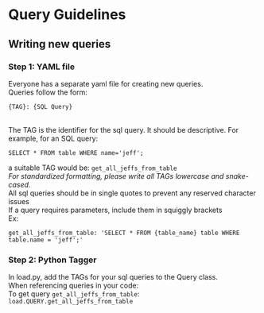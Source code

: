 # Query Guidelines

## Writing new queries
### Step 1: YAML file
Everyone has a separate yaml file for creating new queries. <br>
Queries follow the form:
<br>
```
{TAG}: {SQL Query}
```
<br>
The TAG is the identifier for the sql query. It should be descriptive.
For example, for an SQL query: 

`SELECT * FROM table WHERE name='jeff';`

a suitable TAG would be: `get_all_jeffs_from_table`
<br>
*For standardized formatting, please write all TAGs lowercase and snake-cased.*
<br>
All sql queries should be in single quotes to prevent any reserved character issues
<br>
If a query requires parameters, include them in squiggly brackets
<br> Ex: <br>

```
get_all_jeffs_from_table: 'SELECT * FROM {table_name} table WHERE table.name = 'jeff';'
```

### Step 2: Python Tagger
In load.py, add the TAGs for your sql queries to the Query class. <br>
When referencing queries in your code:
<br>
To get query `get_all_jeffs_from_table`:
<br>
`load.QUERY.get_all_jeffs_from_table`
<br>

